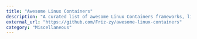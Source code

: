 ```yaml
---
title: "Awesome Linux Containers"
description: "A curated list of awesome Linux Containers frameworks, libraries and software."
external_url: "https://github.com/Friz-zy/awesome-linux-containers"
category: "Miscellaneous"
---
```

